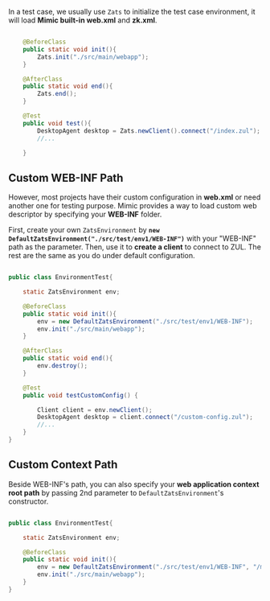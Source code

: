 

In a test case, we usually use `Zats` to initialize the test case
environment, it will load **Mimic built-in web.xml** and **zk.xml**.

``` java

    @BeforeClass
    public static void init(){
        Zats.init("./src/main/webapp");
    }

    @AfterClass
    public static void end(){
        Zats.end();
    }

    @Test
    public void test(){
        DesktopAgent desktop = Zats.newClient().connect("/index.zul");
        //...

    }
```

## Custom WEB-INF Path

However, most projects have their custom configuration in **web.xml** or
need another one for testing purpose. Mimic provides a way to load
custom web descriptor by specifying your **WEB-INF** folder.

First, create your own `ZatsEnvironment` by
**`new DefaultZatsEnvironment("./src/test/env1/WEB-INF")`** with your
"WEB-INF" path as the parameter. Then, use it to **create a client** to
connect to ZUL. The rest are the same as you do under default
configuration.

``` java

public class EnvironmentTest{

    static ZatsEnvironment env; 

    @BeforeClass
    public static void init(){
        env = new DefaultZatsEnvironment("./src/test/env1/WEB-INF");
        env.init("./src/main/webapp"); 
    }

    @AfterClass
    public static void end(){
        env.destroy();
    }

    @Test
    public void testCustomConfig() {

        Client client = env.newClient();
        DesktopAgent desktop = client.connect("/custom-config.zul");
        //...
    }
}
```

## Custom Context Path

Beside WEB-INF's path, you can also specify your **web application
context root path** by passing 2nd parameter to
`DefaultZatsEnvironment`'s constructor.

``` java

public class EnvironmentTest{

    static ZatsEnvironment env; 

    @BeforeClass
    public static void init(){
        env = new DefaultZatsEnvironment("./src/test/env1/WEB-INF", "/myapp");
        env.init("./src/main/webapp"); 
    }
}
```

 
